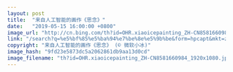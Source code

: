 ```yaml
---
layout: post
title:  "来自人工智能的画作《思念》"
date:   "2019-05-15 16:00:00 +0800"
image_url: "http://cn.bing.com/th?id=OHR.xiaoicepainting_ZH-CN8581660984_1920x1080.jpg&rf=LaDigue_1920x1080.jpg&pid=hp"
link: "/search?q=%e5%bf%85%e5%ba%94%e7%be%8e%e5%9b%be&form=hpcapt&mkt=zh-cn"
copyright: "来自人工智能的画作《思念》 (© 微软小冰)"
image_hash: "9fd23e5873dc5a2062861db9aa13d0cd"
image_filename: "th?id=OHR.xiaoicepainting_ZH-CN8581660984_1920x1080.jpg&rf=LaDigue_1920x1080.jpg&pid=hp"
---
```

